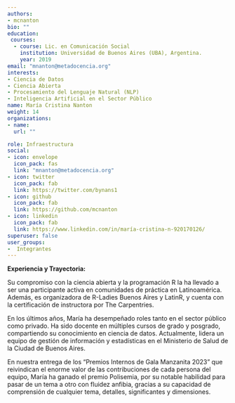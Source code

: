 ```yaml
---
authors:
- mcnanton
bio: ""
education: 
 courses:
  - course: Lic. en Comunicación Social
    institution: Universidad de Buenos Aires (UBA), Argentina.
    year: 2019
email: "mnanton@metadocencia.org"
interests:
- Ciencia de Datos
- Ciencia Abierta
- Procesamiento del Lenguaje Natural (NLP)
- Inteligencia Artificial en el Sector Público
name: María Cristina Nanton 
weight: 14
organizations:
- name: 
  url: ""

role: Infraestructura
social:
- icon: envelope
  icon_pack: fas
  link: "mnanton@metadocencia.org"
- icon: twitter
  icon_pack: fab
  link: https://twitter.com/bynans1
- icon: github
  icon_pack: fab
  link: https://github.com/mcnanton
- icon: linkedin
  icon_pack: fab
  link: https://www.linkedin.com/in/maría-cristina-n-920170126/
superuser: false
user_groups:
-  Integrantes
---
```


**Experiencia y Trayectoria:**

Su compromiso con la ciencia abierta y la programación R la ha llevado a ser una participante activa en comunidades de práctica en Latinoamérica. 
Además, es organizadora de R-Ladies Buenos Aires y LatinR, y cuenta con la certificación de instructora por The Carpentries.

En los últimos años, María ha desempeñado roles tanto en el sector público como privado. 
Ha sido docente en múltiples cursos de grado y posgrado, compartiendo su conocimiento en ciencia de datos. 
Actualmente, lidera un equipo de gestión de información y estadísticas en el Ministerio de Salud de la Ciudad de Buenos Aires. 

En nuestra entrega de los “Premios Internos de Gala Manzanita 2023” que reivindican el enorme valor de las contribuciones de cada persona del equipo, María ha ganado el premio Polisemia, por su notable habilidad para pasar de un tema a otro con fluidez anfibia, gracias a su capacidad de comprensión de cualquier tema, detalles, significantes y dimensiones. 

